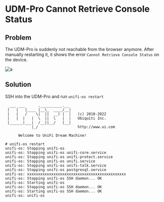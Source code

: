 # UDM-Pro Cannot Retrieve Console Status

## Problem

The UDM-Pro is suddenly not reachable from the browser anymore. After manually restarting it, it shows the error `Cannot Retrieve Console Status` on the device.

![a](https://github.com/CumpsD/second-brain/raw/main/assets/unifi/console-status.png "a")

## Solution

SSH into the UDM-Pro and run `unifi-os restart`

```
  ___ ___      .__________.__
 |   |   |____ |__\_  ____/__|
 |   |   /    \|  ||  __) |  |   (c) 2010-2022
 |   |  |   |  \  ||  \   |  |   Ubiquiti Inc.
 |______|___|  /__||__/   |__|
            |_/                  http://www.ui.com

      Welcome to UniFi Dream Machine!

# unifi-os restart
unifi-os: Stopping unifi-os
unifi-os: Stopping unifi-os unifi-core.service
unifi-os: Stopping unifi-os unifi-protect.service
unifi-os: Stopping unifi-os unifi.service
unifi-os: Stopping unifi-os unifi-talk.service
unifi-os: Stopping unifi-os postgresql.service
unifi-os: xxxxxxxxxxxxxxxxxxxxxxxxxxxxxxxxxxxxxxxxxxxxx
unifi-os: Stopping unifi-os SSH daemon... OK
unifi-os: Starting unifi-os
unifi-os: Stopping unifi-os SSH daemon... OK
unifi-os: Starting unifi-os SSH daemon... OK
unifi-os: unifi-os
```
